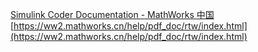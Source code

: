 [Simulink Coder Documentation - MathWorks 中国](https://ww2.mathworks.cn/help/rtw/index.html)
[https://ww2.mathworks.cn/help/pdf_doc/rtw/index.html](https://ww2.mathworks.cn/help/pdf_doc/rtw/index.html)
